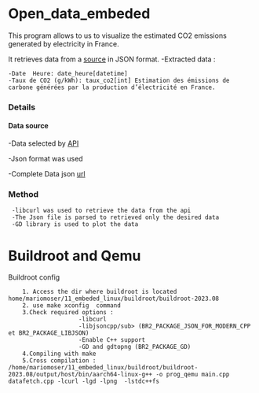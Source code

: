 # Open_data_embeded


This program allows to us to visualize the estimated CO2 emissions generated by electricity in France.

It retrieves data from a [source](https://www.data.gouv.fr/fr/datasets/donnees-eco2mix-nationales-temps-reel-1/#/resources) in JSON format.
 -Extracted data :
 
    -Date  Heure: date_heure[datetime]
    -Taux de CO2 (g/kWh): taux_co2[int] Estimation des émissions de carbone générées par la production d’électricité en France.

### Details
#### Data source
   -Data selected by [API](https://odre.opendatasoft.com/explore/dataset/eco2mix-national-tr/api/?disjunctive.nature)
   
   -Json format was used
   
   -Complete Data json [url](https://www.data.gouv.fr/fr/datasets/r/f0eb039b-0859-4df7-933b-58361c112919)
### Method
     -libcurl was used to retrieve the data from the api
     -The Json file is parsed to retrieved only the desired data
     -GD library is used to plot the data


# Buildroot and Qemu

   Buildroot config
        
        1. Access the dir where buildroot is located home/mariomoser/11_embeded_linux/buildroot/buildroot-2023.08
        2. use make xconfig  command
        3.Check required options :
                        -libcurl 
                        -libjsoncpp/sub> (BR2_PACKAGE_JSON_FOR_MODERN_CPP et BR2_PACKAGE_LIBJSON)
                        -Enable C++ support 
                        -GD and gdtopng (BR2_PACKAGE_GD)
        4.Compiling with make
        5.Cross compilation : /home/mariomoser/11_embeded_linux/buildroot/buildroot-2023.08/output/host/bin/aarch64-linux-g++ -o prog_qemu main.cpp datafetch.cpp -lcurl -lgd -lpng  -lstdc++fs

